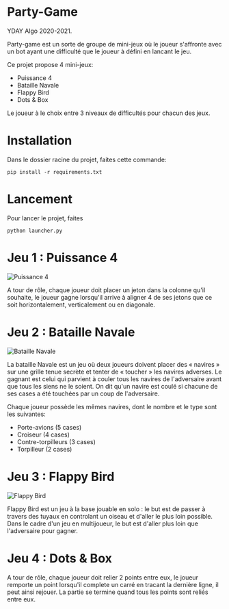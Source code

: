 # Party-Game

YDAY Algo 2020-2021.

Party-game est un sorte de groupe de mini-jeux où le joueur s'affronte avec un bot ayant une difficulté que le joueur à défini en lancant le jeu.

Ce projet propose 4 mini-jeux:

- Puissance 4
- Bataille Navale
- Flappy Bird
- Dots & Box

Le joueur à le choix entre 3 niveaux de difficultés pour chacun des jeux.

# Installation

Dans le dossier racine du projet, faites cette commande:

```
pip install -r requirements.txt
```

# Lancement

Pour lancer le projet, faites

```
python launcher.py
```

# Jeu 1 : Puissance 4

![Puissance 4](https://i.imgur.com/gK16uGa.png)

A tour de rôle, chaque joueur doit placer un jeton dans la colonne qu'il souhaite, le joueur gagne lorsqu'il arrive à aligner 4 de ses jetons que ce soit horizontalement, verticalement ou en diagonale.

# Jeu 2 : Bataille Navale

![Bataille Navale](https://i.imgur.com/XJQArvh.png)

La bataille Navale est un jeu où deux joueurs doivent placer des « navires » sur une grille tenue secrète et tenter de « toucher » les navires adverses. Le gagnant est celui qui parvient à couler tous les navires de l'adversaire avant que tous les siens ne le soient. On dit qu'un navire est coulé si chacune de ses cases a été touchées par un coup de l'adversaire.

Chaque joueur possède les mêmes navires, dont le nombre et le type sont les suivantes:

- Porte-avions (5 cases)
- Croiseur (4 cases)
- Contre-torpilleurs (3 cases)
- Torpilleur (2 cases)

# Jeu 3 : Flappy Bird

![Flappy Bird](https://i.imgur.com/ePI2ayk.png)

Flappy Bird est un jeu à la base jouable en solo : le but est de passer à travers des tuyaux en controlant un oiseau et d'aller le plus loin possible.
Dans le cadre d'un jeu en multijoueur, le but est d'aller plus loin que l'adversaire pour gagner.

# Jeu 4 : Dots & Box

A tour de rôle, chaque joueur doit relier 2 points entre eux, le joueur remporte un point lorsqu'il complete un carré en tracant la dernière ligne, il peut ainsi rejouer. La partie se termine quand tous les points sont reliés entre eux.
